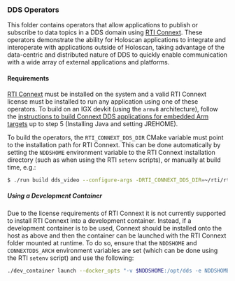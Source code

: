 ### DDS Operators

This folder contains operators that allow applications to publish or subscribe
to data topics in a DDS domain using [RTI Connext](https://content.rti.com/l/983311/2024-04-30/pz1wms).
These operators demonstrate the ability for Holoscan applications to integrate
and interoperate with applications outside of Holoscan, taking advantage of the
data-centric and distributed nature of DDS to quickly enable communication with
a wide array of external applications and platforms.

#### Requirements

[RTI Connext](https://content.rti.com/l/983311/2024-04-30/pz1wms) must be
installed on the system and a valid RTI Connext license must be installed to run
any application using one of these operators. To build on an IGX devkit (using
the `armv8` architecture), follow the
[instructions to build Connext DDS applications for embedded Arm targets](https://community.rti.com/kb/how-do-i-create-connext-dds-application-rti-code-generator-and-build-it-my-embedded-target-arm)
up to step 5 (Installing Java and setting JREHOME).

To build the operators, the `RTI_CONNEXT_DDS_DIR` CMake variable must point to
the installation path for RTI Connext. This can be done automatically by setting
the `NDDSHOME` environment variable to the RTI Connext installation directory
(such as when using the RTI `setenv` scripts), or manually at build time, e.g.:

```sh
$ ./run build dds_video --configure-args -DRTI_CONNEXT_DDS_DIR=~/rti/rti_connext_dds-7.3.0
```

##### Using a Development Container

Due to the license requirements of RTI Connext it is not currently supported to
install RTI Connext into a development container. Instead, if a development
container is to be used, Connext should be installed onto the host as above and
then the container can be launched with the RTI Connext folder mounted at
runtime. To do so, ensure that the `NDDSHOME` and `CONNEXTDDS_ARCH` environment
variables are set (which can be done using the RTI `setenv` script) and use the
following:

```sh
./dev_container launch --docker_opts "-v $NDDSHOME:/opt/dds -e NDDSHOME=/opt/dds -e CONNEXTDDS_ARCH=$CONNEXTDDS_ARCH"
```
